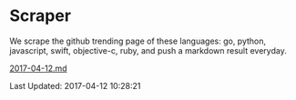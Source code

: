 # Scraper

We scrape the github trending page of these languages: go, python, javascript, swift, objective-c, ruby, and push a markdown result everyday.

[2017-04-12.md](https://github.com/henson/Scraper/blob/master/2017-04-12.md)

Last Updated: 2017-04-12 10:28:21